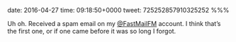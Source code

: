 date: 2016-04-27
time: 09:18:50+0000
tweet: 725252857910325252
%%%

Uh oh. Received a spam email on my [@FastMailFM](https://twitter.com/FastMailFM) account. I think that’s the first one, or if one came before it was so long I forgot.
